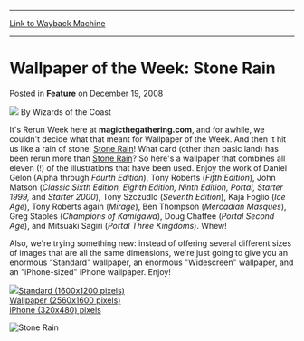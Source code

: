 
---
[Link to Wayback Machine](https://web.archive.org/web/20211203004835/https://magic.wizards.com/en/articles/archive/feature/wallpaper-week-stone-rain-2008-12-19)

[_metadata_:wayback_url]:- "https://magic.wizards.com/en/articles/archive/feature/wallpaper-week-stone-rain-2008-12-19"
[_metadata_:wayback_raw_url]:- "https://web.archive.org/web/20211203004835id_/https://magic.wizards.com/en/articles/archive/feature/wallpaper-week-stone-rain-2008-12-19"
[_metadata_:wayback_capture_timestamp]:- "2021-12-03 00:48:35+00:00"
[_metadata_:description]:- "It's Rerun Week here at magicthegathering.com, and for awhile, we couldn't decide what that meant for Wallpaper of the Week. And then it hit us like a rain of stone: Stone Rain! What card (other than basic land) has been rerun more than Stone Rain? So here's a wallpaper that combines all eleven (!) of the illustrations that have been used."
[_metadata_:generator]:- "Drupal 7 (http://drupal.org)"
---


Wallpaper of the Week: Stone Rain
=================================



 Posted in **Feature**
 on December 19, 2008 






![](https://media.magic.wizards.com/styles/auth_small/public/images/person/wizards_author.jpg)
By Wizards of the Coast












It's Rerun Week here at **magicthegathering.com**, and for awhile, we couldn't decide what that meant for Wallpaper of the Week. And then it hit us like a rain of stone: [Stone Rain](https://gatherer.wizards.com/Pages/Card/Details.aspx?name=Stone+Rain)! What card (other than basic land) has been rerun more than [Stone Rain](https://gatherer.wizards.com/Pages/Card/Details.aspx?name=Stone+Rain)? So here's a wallpaper that combines all eleven (!) of the illustrations that have been used. Enjoy the work of Daniel Gelon (Alpha through *Fourth Edition*), Tony Roberts (*Fifth Edition*), John Matson (*Classic Sixth Edition, Eighth Edition, Ninth Edition, Portal, Starter 1999,* and *Starter 2000*), Tony Szczudlo (*Seventh Edition*), Kaja Foglio (*Ice Age*), Tony Roberts again (*Mirage*), Ben Thompson (*Mercadian Masques*), Greg Staples (*Champions of Kamigawa*), Doug Chaffee (*Portal Second Age*), and Mitsuaki Sagiri (*Portal Three Kingdoms*). Whew!


Also, we're trying something new: instead of offering several different sizes of images that are all the same dimensions, we're just going to give you an enormous "Standard" wallpaper, an enormous "Widescreen" wallpaper, and an "iPhone-sized" iPhone wallpaper. Enjoy!




![](https://media.magic.wizards.com/image_legacy_migration/mtg/images/daily/arcana/1744_thumb_srltffib.jpg)[Standard (1600x1200 pixels)](/sites/mtg/files/image_legacy_migration/mtg/images/daily/wallpapers/WP_StoneRain_1600x1200.jpg)  
[Wallpaper (2560x1600 pixels)](/sites/mtg/files/image_legacy_migration/mtg/images/daily/wallpapers/WP_StoneRain_2560x1600.jpg)  
[iPhone (320x480) pixels](/sites/mtg/files/image_legacy_migration/mtg/images/daily/wallpapers/WP_StoneRain_iPhone-320x480.jpg)




![Stone Rain](http://gatherer.wizards.com/Handlers/Image.ashx?type=card&name=Stone+Rain)







